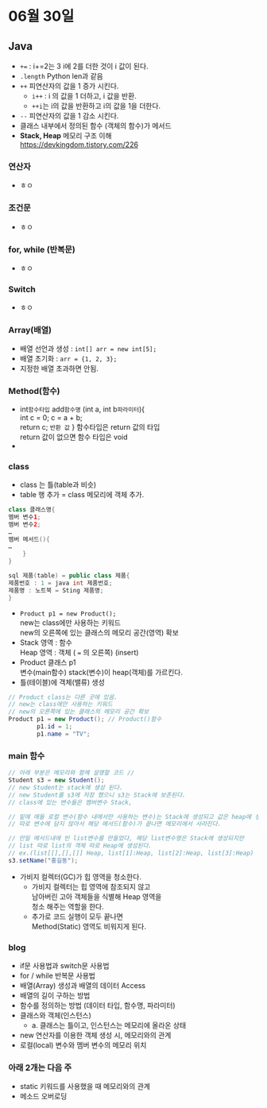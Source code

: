 # 06월 30일
## Java 
- `+=` : i+=2는 3 i에 2를 더한 것이 i 값이 된다.
- `.length` Python len과 같음
- `++` 피연산자의 값을 1 증가 시킨다.
  - `i++` : i 의 값을 1 더하고, i 값을 반환.
  - `++i`는 i의 값을 반환하고 i의 값을 1을 더한다.
- `--` 피연산자의 값을 1 감소 시킨다.
- 클래스 내부에서 정의된 함수 (객체의 함수)가 메서드
- **Stack, Heap** 메모리 구조 이해  
https://devkingdom.tistory.com/226


### 연산자
- ㅎㅇ

### 조건문
- ㅎㅇ

### for, while (반복문)
- ㅎㅇ

### Switch
- ㅎㅇ

### Array(배열)
- 배열 선언과 생성 : `int[] arr = new int[5];`
- 배열 초기화 : `arr = {1, 2, 3};`
- 지정한 배열 초과하면 안됨. 

### Method(함수)
- int`함수타입` add`함수명` (int a, int b`파라미터`){  
int c = 0;
c = a + b;  
return c; `반환 값` } 함수타입은 return 값의 타입  
return 값이 없으면 함수 타입은 void
- 

### class 
- class 는 틀(table과 비슷)
- table 행 추가 = class 메모리에 객체 추가.
```Java
class 클래스명{
멤버 변수1;
멤버 변수2;
…
멤버 메서드(){
…
    }
}

sql 제품(table) = public class 제품{ 
제품번호 : 1 = java int 제품번호;  
제품명 : 노트북 = Sting 제품명;
}
```
- `Product p1 = new Product();`  
new는 class에만 사용하는 키워드  
new의 오른쪽에 있는 클래스의 메모리 공간(영역) 확보
- Stack 영역 : 함수  
Heap 영역 : 객체 ( `=` 의 오른쪽) (insert)
- Product 클래스 p1  
변수(main함수) stack(변수)이 heap(객체)를 가르킨다.
- 틀(테이블)에 객체(밸류) 생성
```java
// Product class는 다른 곳에 있음. 
// new는 class에만 사용하는 키워드  
// new의 오른쪽에 있는 클래스의 메모리 공간 확보
Product p1 = new Product(); // Product()함수
		p1.id = 1;
		p1.name = "TV";
```

### main 함수
```java
// 아래 부분은 메모리와 함께 설명할 코드 //
Student s3 = new Student();
// new Student는 stack에 생성 된다.
// new Student를 s3에 저장 했으니 s3는 Stack에 보존된다.
// class에 있는 변수들은 멤버변수 Stack, 

// 밑에 애들 로컬 변수(함수 내에서만 사용하는 변수)는 Stack에 생성되고 값은 heap에 생성되지만
// 따로 변수에 담지 않아서 해당 메서드(함수)가 끝나면 메모리에서 사라진다.

// 만일 메서드내에 빈 list변수를 만들었다, 해당 list변수명은 Stack에 생성되지만
// list 따로 list의 객체 따로 Heap에 생성된다.
// ex.(list[[],[],[]] Heap, list[1]:Heap, list[2]:Heap, list[3]:Heap) 
s3.setName("홍길동"); 
```
- 가비지 컬렉터(GC)가 힙 영역을 청소한다.
  - 가비지 컬렉터는 힙 영역에 참조되지 않고   
남아버린 고아 객체들을 식별해 Heap 영역을  
청소 해주는 역할을 한다.  
  - 추가로 코드 실행이 모두 끝나면  
Method(Static) 영역도 비워지게 된다.

### blog
- if문 사용법과 switch문 사용법
- for / while 반복문 사용법
- 배열(Array) 생성과 배열의 데이터 Access
- 배열의 길이 구하는 방법
- 함수를 정의하는 방법 (데이터 타입, 함수명, 파라미터)
- 클래스와 객체(인스턴스)
  - a. 클래스는 틀이고, 인스턴스는 메모리에 올라온 상태
- new 연산자를 이용한 객체 생성 시, 메모리와의 관계
- 로컬(local) 변수와 멤버 변수의 메모리 위치
### 아래 2개는 다음 주
- static 키워드를 사용했을 때 메모리와의 관계
- 메소드 오버로딩